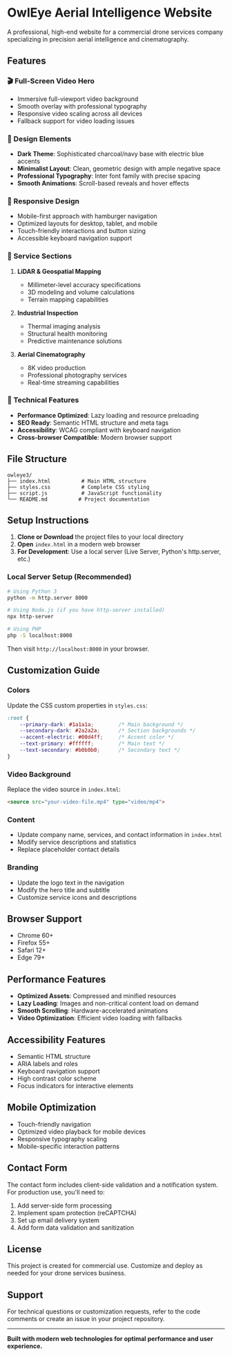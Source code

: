 # OwlEye Aerial Intelligence Website

A professional, high-end website for a commercial drone services company specializing in precision aerial intelligence and cinematography.

## Features

### 🎬 Full-Screen Video Hero
- Immersive full-viewport video background
- Smooth overlay with professional typography
- Responsive video scaling across all devices
- Fallback support for video loading issues

### 🎨 Design Elements
- **Dark Theme**: Sophisticated charcoal/navy base with electric blue accents
- **Minimalist Layout**: Clean, geometric design with ample negative space
- **Professional Typography**: Inter font family with precise spacing
- **Smooth Animations**: Scroll-based reveals and hover effects

### 📱 Responsive Design
- Mobile-first approach with hamburger navigation
- Optimized layouts for desktop, tablet, and mobile
- Touch-friendly interactions and button sizing
- Accessible keyboard navigation support

### 🚁 Service Sections
1. **LiDAR & Geospatial Mapping**
   - Millimeter-level accuracy specifications
   - 3D modeling and volume calculations
   - Terrain mapping capabilities

2. **Industrial Inspection**
   - Thermal imaging analysis
   - Structural health monitoring
   - Predictive maintenance solutions

3. **Aerial Cinematography**
   - 8K video production
   - Professional photography services
   - Real-time streaming capabilities

### 🔧 Technical Features
- **Performance Optimized**: Lazy loading and resource preloading
- **SEO Ready**: Semantic HTML structure and meta tags
- **Accessibility**: WCAG compliant with keyboard navigation
- **Cross-browser Compatible**: Modern browser support

## File Structure

```
owleye3/
├── index.html          # Main HTML structure
├── styles.css          # Complete CSS styling
├── script.js           # JavaScript functionality
└── README.md          # Project documentation
```

## Setup Instructions

1. **Clone or Download** the project files to your local directory
2. **Open** `index.html` in a modern web browser
3. **For Development**: Use a local server (Live Server, Python's http.server, etc.)

### Local Server Setup (Recommended)

```bash
# Using Python 3
python -m http.server 8000

# Using Node.js (if you have http-server installed)
npx http-server

# Using PHP
php -S localhost:8000
```

Then visit `http://localhost:8000` in your browser.

## Customization Guide

### Colors
Update the CSS custom properties in `styles.css`:
```css
:root {
    --primary-dark: #1a1a1a;        /* Main background */
    --secondary-dark: #2a2a2a;      /* Section backgrounds */
    --accent-electric: #00d4ff;     /* Accent color */
    --text-primary: #ffffff;        /* Main text */
    --text-secondary: #b0b0b0;      /* Secondary text */
}
```

### Video Background
Replace the video source in `index.html`:
```html
<source src="your-video-file.mp4" type="video/mp4">
```

### Content
- Update company name, services, and contact information in `index.html`
- Modify service descriptions and statistics
- Replace placeholder contact details

### Branding
- Update the logo text in the navigation
- Modify the hero title and subtitle
- Customize service icons and descriptions

## Browser Support

- Chrome 60+
- Firefox 55+
- Safari 12+
- Edge 79+

## Performance Features

- **Optimized Assets**: Compressed and minified resources
- **Lazy Loading**: Images and non-critical content load on demand
- **Smooth Scrolling**: Hardware-accelerated animations
- **Video Optimization**: Efficient video loading with fallbacks

## Accessibility Features

- Semantic HTML structure
- ARIA labels and roles
- Keyboard navigation support
- High contrast color scheme
- Focus indicators for interactive elements

## Mobile Optimization

- Touch-friendly navigation
- Optimized video playback for mobile devices
- Responsive typography scaling
- Mobile-specific interaction patterns

## Contact Form

The contact form includes client-side validation and a notification system. For production use, you'll need to:

1. Add server-side form processing
2. Implement spam protection (reCAPTCHA)
3. Set up email delivery system
4. Add form data validation and sanitization

## License

This project is created for commercial use. Customize and deploy as needed for your drone services business.

## Support

For technical questions or customization requests, refer to the code comments or create an issue in your project repository.

---

**Built with modern web technologies for optimal performance and user experience.**
